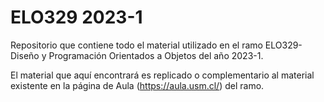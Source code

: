 # ELO329 2023-1

Repositorio que contiene todo el material utilizado en el ramo ELO329-Diseño y Programación Orientados a Objetos del año 2023-1.

El material que aquí encontrará es replicado o complementario al material existente en la página de Aula (https://aula.usm.cl/) del ramo.